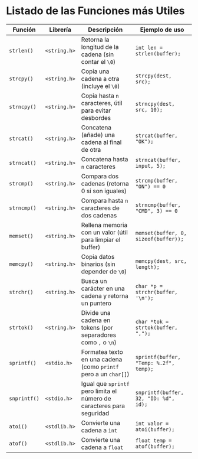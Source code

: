 # Listado de las Funciones más Utiles

| Función      | Librería     | Descripción                                                            | Ejemplo de uso                         |
| ------------ | ------------ | ---------------------------------------------------------------------- | -------------------------------------- |
| `strlen()`   | `<string.h>` | Retorna la longitud de la cadena (sin contar el `\0`)                  | `int len = strlen(buffer);`            |
| `strcpy()`   | `<string.h>` | Copia una cadena a otra (incluye el `\0`)                              | `strcpy(dest, src);`                   |
| `strncpy()`  | `<string.h>` | Copia hasta `n` caracteres, útil para evitar desbordes                 | `strncpy(dest, src, 10);`              |
| `strcat()`   | `<string.h>` | Concatena (añade) una cadena al final de otra                          | `strcat(buffer, "OK");`                |
| `strncat()`  | `<string.h>` | Concatena hasta `n` caracteres                                         | `strncat(buffer, input, 5);`           |
| `strcmp()`   | `<string.h>` | Compara dos cadenas (retorna 0 si son iguales)                         | `strcmp(buffer, "ON") == 0`            |
| `strncmp()`  | `<string.h>` | Compara hasta `n` caracteres de dos cadenas                            | `strncmp(buffer, "CMD", 3) == 0`       |
| `memset()`   | `<string.h>` | Rellena memoria con un valor (útil para limpiar el buffer)             | `memset(buffer, 0, sizeof(buffer));`   |
| `memcpy()`   | `<string.h>` | Copia datos binarios (sin depender de `\0`)                            | `memcpy(dest, src, length);`           |
| `strchr()`   | `<string.h>` | Busca un carácter en una cadena y retorna un puntero                   | `char *p = strchr(buffer, '\n');`      |
| `strtok()`   | `<string.h>` | Divide una cadena en tokens (por separadores como `,` o `\n`)          | `char *tok = strtok(buffer, ",");`     |
| `sprintf()`  | `<stdio.h>`  | Formatea texto en una cadena (como `printf` pero a un `char[]`)        | `sprintf(buffer, "Temp: %.2f", temp);` |
| `snprintf()` | `<stdio.h>`  | Igual que `sprintf` pero limita el número de caracteres para seguridad | `snprintf(buffer, 32, "ID: %d", id);`  |
| `atoi()`     | `<stdlib.h>` | Convierte una cadena a `int`                                           | `int valor = atoi(buffer);`            |
| `atof()`     | `<stdlib.h>` | Convierte una cadena a `float`                                         | `float temp = atof(buffer);`           |
